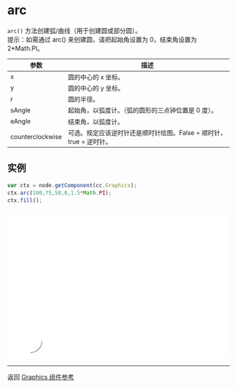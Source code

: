 # arc

`arc()` 方法创建弧/曲线（用于创建圆或部分圆）。   
提示：如需通过 arc() 来创建圆，请把起始角设置为 0，结束角设置为 2*Math.PI。

| 参数 |   描述
| -------------- | ----------- |
|x | 圆的中心的 x 坐标。
|y | 圆的中心的 y 坐标。
|r | 圆的半径。
|sAngle | 起始角，以弧度计。（弧的圆形的三点钟位置是 0 度）。
|eAngle | 结束角，以弧度计。
|counterclockwise | 可选。规定应该逆时针还是顺时针绘图。False = 顺时针，true = 逆时针。

## 实例

```javascript
var ctx = node.getComponent(cc.Graphics);
ctx.arc(100,75,50,0,1.5*Math.PI);
ctx.fill();
```

<a href="graphics/arc.png"><img src="graphics/arc.png"></a>

<hr>

返回 [Graphics 组件参考](../../components/graphics.md)
